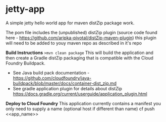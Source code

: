 # jetty-app
A simple jetty hello world app for maven distZip package work.

The pom file includes the (unpublished) distZip plugin (source code found here - https://github.com/aripka-pivotal/distZip-maven-plugin) this plugin will need to be added to youy maven repo as described in it's repo

**Build Instructions**
`>mvn clean package`
This will build the application and then create a Gradle distZip packaging that is compatible with the Cloud Foundry Buildpack.
  - See Java build pack documentation - https://github.com/cloudfoundry/java-buildpack/blob/master/docs/container-dist_zip.md
  - See gradle application plugin for details about distZip  https://docs.gradle.org/current/userguide/application_plugin.html

**Deploy to Cloud Foundry**
This application currently contains a manifest you only need to supply a name (optional host if different than name)
cf push <<app_name>>

